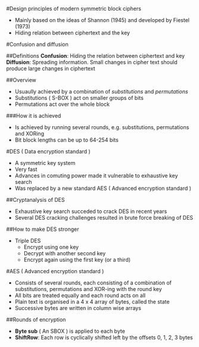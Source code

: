 #Design principles of modern symmetric block ciphers

* Mainly based on the ideas of Shannon (1945) and developed by Fiestel (1973)
* Hiding relation between ciphertext and the key


#Confusion and diffusion

##Definitions
__Confusion__: Hiding the relation between ciphertext and key
__Diffusion__: Spreading information. Small changes in cipher text should produce large changes in ciphertext

##Overview
* Usuaully achieved by a combination of _substitutions_ and _permutations_
* Substitutions ( S-BOX ) act on smaller groups of bits
* Permutations act over the whole block

###How it is achieved
* Is achieved by running several rounds, e.g. substitutions, permutations and XORing
* Bit block lengths can be up to 64-254 bits

#DES ( Data encryption standard )
* A symmetric key system
* Very fast
* Advances in comuting power made it vulnerable to exhaustive key search
* Was replaced by a new standard AES ( Advanced encryption standard )

##Cryptanalysis of DES
* Exhaustive key search succeded to crack DES in recent years
* Several DES cracking challenges resulted in brute force breaking of DES

##How to make DES stronger
* Triple DES
	* Encrypt using one key
	* Decrypt with another second key
	* Encrypt again using the first key (or a third)

#AES ( Advanced encryption standard )
* Consists of several rounds, each consisting of a combination of substitutions, permutations and XOR-ing with the round key
* All bits are treated equally and each round acts on all 
* Plain text is organised in a 4 x 4 array of bytes, called the state
* Successive bytes are written in column wise arrays

##Rounds of encryption
* __Byte sub__ ( An SBOX  ) is applied to each byte
* __ShiftRow__: Each row is cyclically shifted left by the offsets 0, 1, 2, 3 bytes